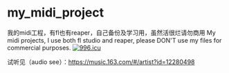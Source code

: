 # my_midi_project
我的midi工程，有fl也有reaper，自己备份及学习用，虽然活很烂请勿商用
My midi projects, I use both fl studio and reaper, please DON'T use my files for commercial purposes.
<a href="https://996.icu"><img src="https://img.shields.io/badge/link-996.icu-red.svg" alt="996.icu" /></a>

试听见（audio see）：https://music.163.com/#/artist?id=12280498
